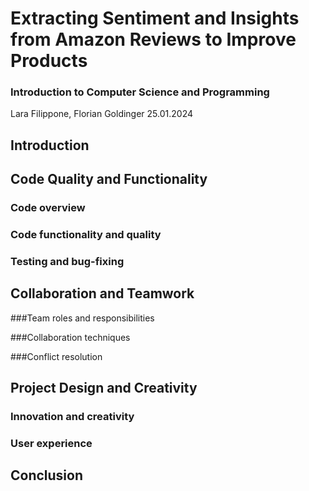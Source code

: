 # Extracting Sentiment and Insights from Amazon Reviews to Improve Products

### Introduction to Computer Science and Programming

Lara Filippone, Florian Goldinger 25.01.2024

## Introduction

## Code Quality and Functionality

### Code overview

### Code functionality and quality

### Testing and bug-fixing

## Collaboration and Teamwork

###Team roles and responsibilities

###Collaboration techniques

###Conflict resolution

## Project Design and Creativity

### Innovation and creativity

### User experience

## Conclusion
